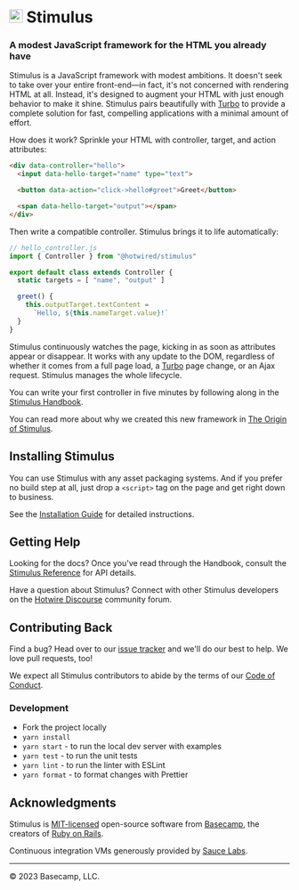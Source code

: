 # <img src="assets/logo.svg?sanitize=true" width="24" height="24" alt="Stimulus"> Stimulus

### A modest JavaScript framework for the HTML you already have

Stimulus is a JavaScript framework with modest ambitions. It doesn't seek to take over your entire front-end—in fact, it's not concerned with rendering HTML at all. Instead, it's designed to augment your HTML with just enough behavior to make it shine. Stimulus pairs beautifully with [Turbo](https://turbo.hotwired.dev) to provide a complete solution for fast, compelling applications with a minimal amount of effort.

How does it work? Sprinkle your HTML with controller, target, and action attributes:

```html
<div data-controller="hello">
  <input data-hello-target="name" type="text">

  <button data-action="click->hello#greet">Greet</button>

  <span data-hello-target="output"></span>
</div>
```

Then write a compatible controller. Stimulus brings it to life automatically:

```js
// hello_controller.js
import { Controller } from "@hotwired/stimulus"

export default class extends Controller {
  static targets = [ "name", "output" ]

  greet() {
    this.outputTarget.textContent =
      `Hello, ${this.nameTarget.value}!`
  }
}
```

Stimulus continuously watches the page, kicking in as soon as attributes appear or disappear. It works with any update to the DOM, regardless of whether it comes from a full page load, a [Turbo](https://turbo.hotwired.dev) page change, or an Ajax request. Stimulus manages the whole lifecycle.

You can write your first controller in five minutes by following along in the [Stimulus Handbook](https://stimulus.hotwired.dev/handbook/introduction).

You can read more about why we created this new framework in [The Origin of Stimulus](https://stimulus.hotwired.dev/handbook/origin).

## Installing Stimulus

You can use Stimulus with any asset packaging systems. And if you prefer no build step at all, just drop a `<script>` tag on the page and get right down to business.

See the [Installation Guide](https://stimulus.hotwired.dev/handbook/installing) for detailed instructions.

## Getting Help

Looking for the docs? Once you've read through the Handbook, consult the [Stimulus Reference](https://stimulus.hotwired.dev/reference/controllers) for API details.

Have a question about Stimulus? Connect with other Stimulus developers on the [Hotwire Discourse](https://discuss.hotwired.dev/) community forum.

## Contributing Back

Find a bug? Head over to our [issue tracker](https://github.com/hotwired/stimulus/issues) and we'll do our best to help. We love pull requests, too!

We expect all Stimulus contributors to abide by the terms of our [Code of Conduct](CODE_OF_CONDUCT.md).

### Development

- Fork the project locally
- `yarn install`
- `yarn start` - to run the local dev server with examples
- `yarn test` - to run the unit tests
- `yarn lint` - to run the linter with ESLint
- `yarn format` - to format changes with Prettier

## Acknowledgments

Stimulus is [MIT-licensed](LICENSE.md) open-source software from [Basecamp](https://basecamp.com/), the creators of [Ruby on Rails](https://rubyonrails.org).

Continuous integration VMs generously provided by [Sauce Labs](https://opensource.saucelabs.com/).

---

© 2023 Basecamp, LLC.
